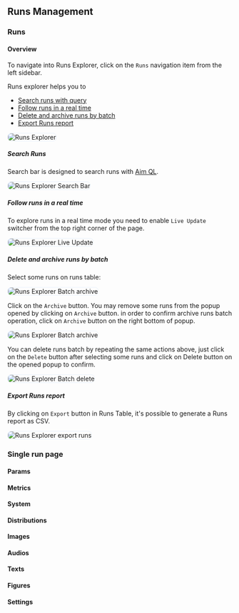## Runs Management

### Runs

#### Overview
To navigate into Runs Explorer, click on the `Runs` navigation item from the left sidebar.

Runs explorer helps you to
- [Search runs with query](#search-runs)
- [Follow runs in a real time](#follow-runs-in-a-real-time)
- [Delete and archive runs by batch](#delete-and-archive-runs-by-batch)
- [Export Runs report](#export-runs-report)

<img style="border-radius: 8px; border: 1px solid #E8F1FC" alt="Runs Explorer" src="https://docs-blobs.s3.us-east-2.amazonaws.com/images/ui/pages/runs-explorer/runs.png">

##### Search Runs

Search bar is designed to search runs with [Aim QL](../../using/search.html).

<img style="border-radius: 8px; border: 1px solid #E8F1FC" alt="Runs Explorer Search Bar" src="https://docs-blobs.s3.us-east-2.amazonaws.com/images/ui/pages/runs-explorer/search_runs.png">

##### Follow runs in a real time

To explore runs in a real time mode you need to enable `Live Update` switcher from the top right corner of the page.

<img style="border-radius: 8px; border: 1px solid #E8F1FC" alt="Runs Explorer Live Update" src="https://docs-blobs.s3.us-east-2.amazonaws.com/images/ui/pages/runs-explorer/live_update.gif">

##### Delete and archive runs by batch

Select some runs on runs table:

<img style="border-radius: 8px; border: 1px solid #E8F1FC" alt="Runs Explorer Batch archive" src="https://docs-blobs.s3.us-east-2.amazonaws.com/images/ui/pages/runs-explorer/select_runs.png">

Click on the `Archive` button.
You may remove some runs from the popup opened by clicking on `Archive` button.
in order to confirm archive runs batch operation, click on `Archive` button on the right bottom of popup.

<img style="border-radius: 8px; border: 1px solid #E8F1FC" alt="Runs Explorer Batch archive" src="https://docs-blobs.s3.us-east-2.amazonaws.com/images/ui/pages/runs-explorer/archive_runs_model.png">

You can delete runs batch by repeating the same actions above, just click on the `Delete` button after selecting some runs and click on Delete button on the opened popup to confirm.

<img style="border-radius: 8px; border: 1px solid #E8F1FC" alt="Runs Explorer Batch delete" src="https://docs-blobs.s3.us-east-2.amazonaws.com/images/ui/pages/runs-explorer/delete_runs_model.png">

##### Export Runs report

By clicking on `Export` button in Runs Table, it's possible to generate a Runs report as CSV.

<img style="border-radius: 8px; border: 1px solid #E8F1FC" alt="Runs Explorer export runs" src="https://docs-blobs.s3.us-east-2.amazonaws.com/images/ui/pages/runs-explorer/export_runs.png">

### Single run page

#### Params

#### Metrics

#### System

#### Distributions

#### Images

#### Audios

#### Texts

#### Figures

#### Settings

